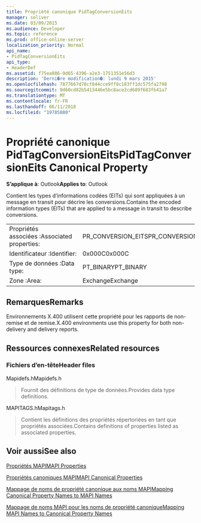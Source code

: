 ```yaml
---
title: Propriété canonique PidTagConversionEits
manager: soliver
ms.date: 03/09/2015
ms.audience: Developer
ms.topic: reference
ms.prod: office-online-server
localization_priority: Normal
api_name:
- PidTagConversionEits
api_type:
- HeaderDef
ms.assetid: f75ea086-9d65-4396-a2e3-1751351e56d3
description: 'Derni�re modification�: lundi 9 mars 2015'
ms.openlocfilehash: 7877667d78cf844cce9ff8c183ff1dc575fa2798
ms.sourcegitcommit: 9d60cd82b5413446e5bc8ace2cd689f683fb41a7
ms.translationtype: MT
ms.contentlocale: fr-FR
ms.lasthandoff: 06/11/2018
ms.locfileid: "19785880"
---
```

# <a name="pidtagconversioneits-canonical-property"></a><span data-ttu-id="98148-103">Propriété canonique PidTagConversionEits</span><span class="sxs-lookup"><span data-stu-id="98148-103">PidTagConversionEits Canonical Property</span></span>

  
  
<span data-ttu-id="98148-104">**S’applique à**: Outlook</span><span class="sxs-lookup"><span data-stu-id="98148-104">**Applies to**: Outlook</span></span> 
  
<span data-ttu-id="98148-105">Contient les types d’informations codées (EITs) qui sont appliquées à un message en transit pour décrire les conversions.</span><span class="sxs-lookup"><span data-stu-id="98148-105">Contains the encoded information types (EITs) that are applied to a message in transit to describe conversions.</span></span>
  
|||
|:-----|:-----|
|<span data-ttu-id="98148-106">Propriétés associées :</span><span class="sxs-lookup"><span data-stu-id="98148-106">Associated properties:</span></span>  <br/> |<span data-ttu-id="98148-107">PR_CONVERSION_EITS</span><span class="sxs-lookup"><span data-stu-id="98148-107">PR_CONVERSION_EITS</span></span>  <br/> |
|<span data-ttu-id="98148-108">Identificateur :</span><span class="sxs-lookup"><span data-stu-id="98148-108">Identifier:</span></span>  <br/> |<span data-ttu-id="98148-109">0x000C</span><span class="sxs-lookup"><span data-stu-id="98148-109">0x000C</span></span>  <br/> |
|<span data-ttu-id="98148-110">Type de données :</span><span class="sxs-lookup"><span data-stu-id="98148-110">Data type:</span></span>  <br/> |<span data-ttu-id="98148-111">PT_BINARY</span><span class="sxs-lookup"><span data-stu-id="98148-111">PT_BINARY</span></span>  <br/> |
|<span data-ttu-id="98148-112">Zone :</span><span class="sxs-lookup"><span data-stu-id="98148-112">Area:</span></span>  <br/> |<span data-ttu-id="98148-113">Exchange</span><span class="sxs-lookup"><span data-stu-id="98148-113">Exchange</span></span>  <br/> |
   
## <a name="remarks"></a><span data-ttu-id="98148-114">Remarques</span><span class="sxs-lookup"><span data-stu-id="98148-114">Remarks</span></span>

<span data-ttu-id="98148-115">Environnements X.400 utilisent cette propriété pour les rapports de non-remise et de remise.</span><span class="sxs-lookup"><span data-stu-id="98148-115">X.400 environments use this property for both non-delivery and delivery reports.</span></span>
  
## <a name="related-resources"></a><span data-ttu-id="98148-116">Ressources connexes</span><span class="sxs-lookup"><span data-stu-id="98148-116">Related resources</span></span>

### <a name="header-files"></a><span data-ttu-id="98148-117">Fichiers d’en-tête</span><span class="sxs-lookup"><span data-stu-id="98148-117">Header files</span></span>

<span data-ttu-id="98148-118">Mapidefs.h</span><span class="sxs-lookup"><span data-stu-id="98148-118">Mapidefs.h</span></span>
  
> <span data-ttu-id="98148-119">Fournit des définitions de type de données.</span><span class="sxs-lookup"><span data-stu-id="98148-119">Provides data type definitions.</span></span>
    
<span data-ttu-id="98148-120">MAPITAGS.h</span><span class="sxs-lookup"><span data-stu-id="98148-120">Mapitags.h</span></span>
  
> <span data-ttu-id="98148-121">Contient les définitions des propriétés répertoriées en tant que propriétés associées.</span><span class="sxs-lookup"><span data-stu-id="98148-121">Contains definitions of properties listed as associated properties.</span></span>
    
## <a name="see-also"></a><span data-ttu-id="98148-122">Voir aussi</span><span class="sxs-lookup"><span data-stu-id="98148-122">See also</span></span>



[<span data-ttu-id="98148-123">Propriétés MAPI</span><span class="sxs-lookup"><span data-stu-id="98148-123">MAPI Properties</span></span>](mapi-properties.md)
  
[<span data-ttu-id="98148-124">Propriétés canoniques MAPI</span><span class="sxs-lookup"><span data-stu-id="98148-124">MAPI Canonical Properties</span></span>](mapi-canonical-properties.md)
  
[<span data-ttu-id="98148-125">Mappage de noms de propriété canonique aux noms MAPI</span><span class="sxs-lookup"><span data-stu-id="98148-125">Mapping Canonical Property Names to MAPI Names</span></span>](mapping-canonical-property-names-to-mapi-names.md)
  
[<span data-ttu-id="98148-126">Mappage de noms MAPI pour les noms de propriété canonique</span><span class="sxs-lookup"><span data-stu-id="98148-126">Mapping MAPI Names to Canonical Property Names</span></span>](mapping-mapi-names-to-canonical-property-names.md)

